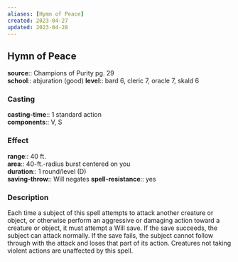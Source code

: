 ```yaml
---
aliases: [Hymn of Peace]
created: 2023-04-27
updated: 2023-04-28
---
```


## Hymn of Peace

**source**:: Champions of Purity pg. 29  
**school**:: abjuration (good)
**level**:: bard 6, cleric 7, oracle 7, skald 6

### Casting

**casting-time**:: 1 standard action  
**components**:: V, S

### Effect

**range**:: 40 ft.  
**area**:: 40-ft.-radius burst centered on you  
**duration**:: 1 round/level (D)  
**saving-throw**:: Will negates
**spell-resistance**:: yes

### Description

Each time a subject of this spell attempts to attack another creature or object, or otherwise perform an aggressive or damaging action toward a creature or object, it must attempt a Will save. If the save succeeds, the subject can attack normally. If the save fails, the subject cannot follow through with the attack and loses that part of its action. Creatures not taking violent actions are unaffected by this spell.
